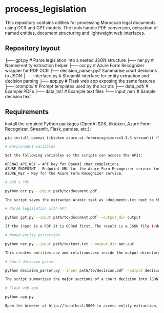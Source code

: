 # process_legislation

This repository contains utilities for processing Moroccan legal documents using OCR and GPT models. The tools handle PDF conversion, extraction of named entities, document structuring and lightweight web interfaces.

## Repository layout

├── gpt.py # Parse legislation into a nested JSON structure
├── ner.py # Named‑entity extraction helper
├── ocr.py # Azure Form Recognizer wrapper for PDF OCR
├── decision_parser.py# Summarise court decisions to JSON
├── interface.py # Streamlit interface for entity extraction and decision parsing
├── app.py # Flask web app exposing the same features
├── prompts/ # Prompt templates used by the scripts
├── data_pdf/ # Example PDFs
├── data_txt/ # Example text files
└── input_ner/ # Sample decision text

## Requirements

Install the required Python packages (OpenAI SDK, tiktoken, Azure Form Recognizer, Streamlit, Flask, pandas, etc.):

```bash
pip install openai tiktoken azure-ai-formrecognizer==3.3.3 streamlit flask pandas

# Environment variables

Set the following variables so the scripts can access the APIs:

OPENAI_API_KEY – API key for OpenAI chat completions.
AZURE_ENDPOINT – Endpoint URL for the Azure Form Recognizer service (used by ocr.py).
AZURE_KEY – Key for the Azure Form Recognizer service.

# OCR a PDF

python ocr.py --input path/to/document.pdf

The script saves the extracted Arabic text as <document>.txt next to the PDF.

# Parse legislation with GPT

python gpt.py --input path/to/document.pdf --output_dir output

If the input is a PDF it is OCRed first. The result is a JSON file (<document>.json) describing the legislation’s structure. A different model can be selected using --model.

# Named‑entity extraction

python ner.py --input path/to/text.txt --output_dir ner_out

This creates entities.csv and relations.csv inside the output directory. Using a PDF file as input triggers automatic OCR.

# Court decision parser

python decision_parser.py --input path/to/decision.pdf --output decision.json

The script summarises the major sections of a court decision into JSON.

# Flask web app

python app.py

Open the browser at http://localhost:5000 to access entity extraction, relationship graph visualisation and decision parsing.
